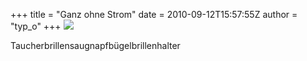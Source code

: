 +++
title = "Ganz ohne Strom"
date = 2010-09-12T15:57:55Z
author = "typ_o"
+++
![](https://flipdot.org/blog/uploads/tbri.jpg)  
  
Taucherbrillensaugnapfbügelbrillenhalter
